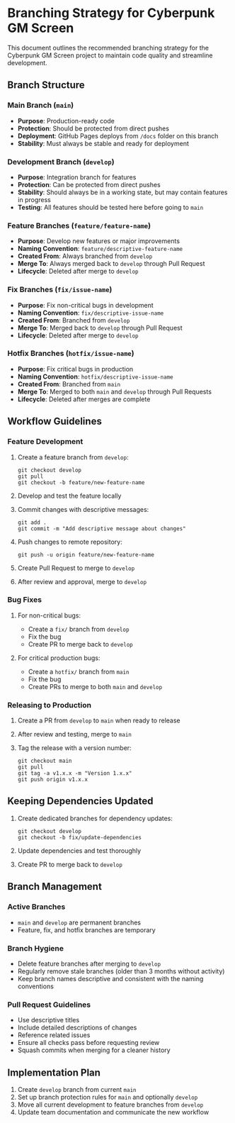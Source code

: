 # Branching Strategy for Cyberpunk GM Screen

This document outlines the recommended branching strategy for the Cyberpunk GM Screen project to maintain code quality and streamline development.

## Branch Structure

### Main Branch (`main`)
- **Purpose**: Production-ready code
- **Protection**: Should be protected from direct pushes
- **Deployment**: GitHub Pages deploys from `/docs` folder on this branch
- **Stability**: Must always be stable and ready for deployment

### Development Branch (`develop`)
- **Purpose**: Integration branch for features
- **Protection**: Can be protected from direct pushes
- **Stability**: Should always be in a working state, but may contain features in progress
- **Testing**: All features should be tested here before going to `main`

### Feature Branches (`feature/feature-name`)
- **Purpose**: Develop new features or major improvements
- **Naming Convention**: `feature/descriptive-feature-name`
- **Created From**: Always branched from `develop`
- **Merge To**: Always merged back to `develop` through Pull Request
- **Lifecycle**: Deleted after merge to `develop`

### Fix Branches (`fix/issue-name`)
- **Purpose**: Fix non-critical bugs in development
- **Naming Convention**: `fix/descriptive-issue-name`
- **Created From**: Branched from `develop` 
- **Merge To**: Merged back to `develop` through Pull Request
- **Lifecycle**: Deleted after merge to `develop`

### Hotfix Branches (`hotfix/issue-name`)
- **Purpose**: Fix critical bugs in production
- **Naming Convention**: `hotfix/descriptive-issue-name`
- **Created From**: Branched from `main`
- **Merge To**: Merged to both `main` and `develop` through Pull Requests
- **Lifecycle**: Deleted after merges are complete

## Workflow Guidelines

### Feature Development
1. Create a feature branch from `develop`:
   ```
   git checkout develop
   git pull
   git checkout -b feature/new-feature-name
   ```

2. Develop and test the feature locally

3. Commit changes with descriptive messages:
   ```
   git add .
   git commit -m "Add descriptive message about changes"
   ```

4. Push changes to remote repository:
   ```
   git push -u origin feature/new-feature-name
   ```

5. Create Pull Request to merge to `develop`

6. After review and approval, merge to `develop`

### Bug Fixes
1. For non-critical bugs:
   - Create a `fix/` branch from `develop`
   - Fix the bug
   - Create PR to merge back to `develop`

2. For critical production bugs:
   - Create a `hotfix/` branch from `main`
   - Fix the bug
   - Create PRs to merge to both `main` and `develop`

### Releasing to Production
1. Create a PR from `develop` to `main` when ready to release

2. After review and testing, merge to `main`

3. Tag the release with a version number:
   ```
   git checkout main
   git pull
   git tag -a v1.x.x -m "Version 1.x.x"
   git push origin v1.x.x
   ```

## Keeping Dependencies Updated
1. Create dedicated branches for dependency updates:
   ```
   git checkout develop
   git checkout -b fix/update-dependencies
   ```

2. Update dependencies and test thoroughly

3. Create PR to merge back to `develop`

## Branch Management

### Active Branches
- `main` and `develop` are permanent branches
- Feature, fix, and hotfix branches are temporary

### Branch Hygiene
- Delete feature branches after merging to `develop`
- Regularly remove stale branches (older than 3 months without activity)
- Keep branch names descriptive and consistent with the naming conventions

### Pull Request Guidelines
- Use descriptive titles
- Include detailed descriptions of changes
- Reference related issues
- Ensure all checks pass before requesting review
- Squash commits when merging for a cleaner history

## Implementation Plan

1. Create `develop` branch from current `main`
2. Set up branch protection rules for `main` and optionally `develop`
3. Move all current development to feature branches from `develop`
4. Update team documentation and communicate the new workflow